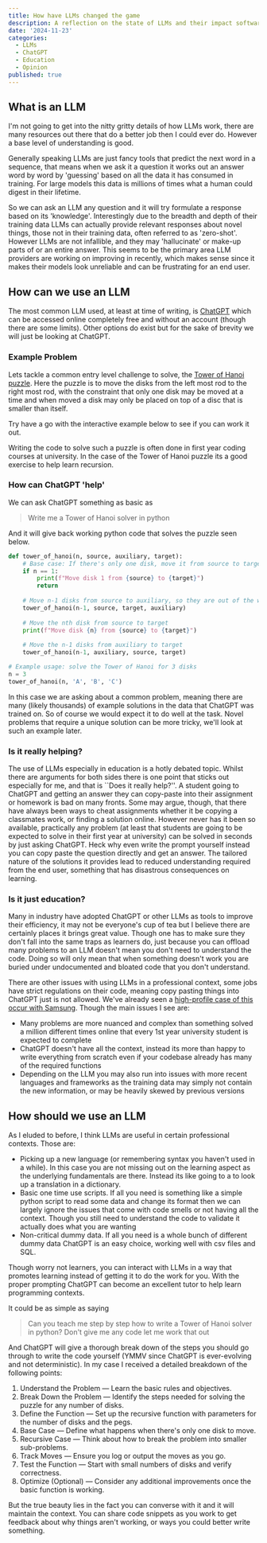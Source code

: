 ```yaml
---
title: How have LLMs changed the game
description: A reflection on the state of LLMs and their impact software development and education.
date: '2024-11-23'
categories:
  - LLMs
  - ChatGPT
  - Education
  - Opinion
published: true
---
```


## What is an LLM
I'm not going to get into the nitty gritty details of how LLMs work, there are many resources out there that do a better job then I could ever do. However a base level of understanding is good.

Generally speaking LLMs are just fancy tools that predict the next word in a sequence, that means when we ask it a question it works out an answer word by word by 'guessing' based on all the data it has consumed in training. For large models this data is millions of times what a human could digest in their lifetime.

So we can ask an LLM any question and it will try formulate a response based on its 'knowledge'. Interestingly due to the breadth and depth of their training data LLMs can actually provide relevant responses about novel things, those not in their training data, often referred to as 'zero-shot'. However LLMs are not infallible, and they may 'hallucinate' or make-up parts of or an entire answer. This seems to be the primary area LLM providers are working on improving in recently, which makes sense since it makes their models look unreliable and can be frustrating for an end user.

## How can we use an LLM
The most common LLM used, at least at time of writing, is [ChatGPT](https://chatgpt.com/) which can be accessed online completely free and without an account (though there are some limits). Other options do exist but for the sake of brevity we will just be looking at ChatGPT.

### Example Problem
Lets tackle a common entry level challenge to solve, the [Tower of Hanoi puzzle](https://en.wikipedia.org/wiki/Tower_of_Hanoi). Here the puzzle is to move the disks from the left most rod to the right most rod, with the constraint that only one disk may be moved at a time and when moved a disk may only be placed on top of a disc that is smaller than itself.

Try have a go with the interactive example below to see if you can work it out.

<script>
  import TowerOfHanoi from './How-have-LLMs-changed-the-game/hanoi.svelte'
</script>

<TowerOfHanoi />


Writing the code to solve such a puzzle is often done in first year coding courses at university. In the case of the Tower of Hanoi puzzle its a good exercise to help learn recursion.

### How can ChatGPT 'help'
We can ask ChatGPT something as basic as

> Write me a Tower of Hanoi solver in python

And it will give back working python code that solves the puzzle seen below.

```python
def tower_of_hanoi(n, source, auxiliary, target):
    # Base case: If there's only one disk, move it from source to target
    if n == 1:
        print(f"Move disk 1 from {source} to {target}")
        return
    
    # Move n-1 disks from source to auxiliary, so they are out of the way
    tower_of_hanoi(n-1, source, target, auxiliary)
    
    # Move the nth disk from source to target
    print(f"Move disk {n} from {source} to {target}")
    
    # Move the n-1 disks from auxiliary to target
    tower_of_hanoi(n-1, auxiliary, source, target)

# Example usage: solve the Tower of Hanoi for 3 disks
n = 3
tower_of_hanoi(n, 'A', 'B', 'C')
```

In this case we are asking about a common problem, meaning there are many (likely thousands) of example solutions in the data that ChatGPT was trained on. So of course we would expect it to do well at the task. Novel problems that require a unique solution can be more tricky, we'll look at such an example later.

### Is it really helping?
The use of LLMs especially in education is a hotly debated topic. Whilst there are arguments for both sides there is one point that sticks out especially for me, and that is ``Does it really help?''. A student going to ChatGPT and getting an answer they can copy-paste into their assignment or homework is bad on many fronts. Some may argue, though, that there have always been ways to cheat assignments whether it be copying a classmates work, or finding a solution online. However never has it been so available, practically any problem (at least that students are going to be expected to solve in their first year at university) can be solved in seconds by just asking ChatGPT. Heck why even write the prompt yourself instead you can copy paste the question directly and get an answer. The tailored nature of the solutions it provides lead to reduced understanding required from the end user, something that has disastrous consequences on learning. 


### Is it just education?
Many in industry have adopted ChatGPT or other LLMs as tools to improve their efficiency, it may not be everyone's cup of tea but I believe there are certainly places it brings great value. Though one has to make sure they don't fall into the same traps as learners do, just because you can offload many problems to an LLM doesn't mean you don't need to understand the code. Doing so will only mean that when something doesn't work you are buried under undocumented and bloated code that you don't understand.

There are other issues with using LLMs in a professional context, some jobs have strict regulations on their code, meaning copy pasting things into ChatGPT just is not allowed. We've already seen a [high-profile case of this occur with Samsung](https://mashable.com/article/samsung-chatgpt-leak-details). Though the main issues I see are:
- Many problems are more nuanced and complex than something solved a million different times online that every 1st year university student is expected to complete
- ChatGPT doesn't have all the context, instead its more than happy to write everything from scratch even if your codebase already has many of the required functions
- Depending on the LLM you may also run into issues with more recent languages and frameworks as the training data may simply not contain the new information, or may be heavily skewed by previous versions


## How should we use an LLM
As I eluded to before, I think LLMs are useful in certain professional contexts. Those are:
- Picking up a new language (or remembering syntax you haven't used in a while). In this case you are not missing out on the learning aspect as the underlying fundamentals are there. Instead its like going to a to look up a translation in a dictionary.
- Basic one time use scripts. If all you need is something like a simple python script to read some data and change its format then we can largely ignore the issues that come with code smells or not having all the context. Though you still need to understand the code to validate it actually does what you are wanting
- Non-critical dummy data. If all you need is a whole bunch of different dummy data ChatGPT is an easy choice, working well with csv files and SQL.

Though worry not learners, you can interact with LLMs in a way that promotes learning instead of getting it to do the work for you. With the proper prompting ChatGPT can become an excellent tutor to help learn programming contexts.

It could be as simple as saying
> Can you teach me step by step how to write a Tower of Hanoi solver in python? Don't give me any code let me work that out

And ChatGPT will give a thorough break down of the steps you should go through to write the code yourself (YMMV since ChatGPT is ever-evolving and not deterministic). In my case I received a detailed breakdown of the following points:
1. Understand the Problem — Learn the basic rules and objectives.
1. Break Down the Problem — Identify the steps needed for solving the puzzle for any number of disks.
1. Define the Function — Set up the recursive function with parameters for the number of disks and the pegs.
1. Base Case — Define what happens when there's only one disk to move.
1. Recursive Case — Think about how to break the problem into smaller sub-problems.
1. Track Moves — Ensure you log or output the moves as you go.
1. Test the Function — Start with small numbers of disks and verify correctness.
1. Optimize (Optional) — Consider any additional improvements once the basic function is working.

But the true beauty lies in the fact you can converse with it and it will maintain the context. You can share code snippets as you work to get feedback about why things aren't working, or ways you could better write something.
 
